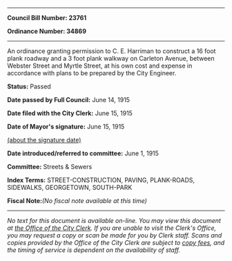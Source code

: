 

********

**Council Bill Number: 23761**
   
**Ordinance Number: 34869**
********

 An ordinance granting permission to C. E. Harriman to construct a 16 foot plank roadway and a 3 foot plank walkway on Carleton Avenue, between Webster Street and Myrtle Street, at his own cost and expense in accordance with plans to be prepared by the City Engineer.

**Status:** Passed
   
**Date passed by Full Council:** June 14, 1915
   
**Date filed with the City Clerk:** June 15, 1915
   
**Date of Mayor's signature:** June 15, 1915
   
[(about the signature date)](/~public/approvaldate.htm)
   
   
   
**Date introduced/referred to committee:** June 1, 1915
   
**Committee:** Streets & Sewers
   
   
**Index Terms:** STREET-CONSTRUCTION, PAVING, PLANK-ROADS, SIDEWALKS, GEORGETOWN, SOUTH-PARK

**Fiscal Note:**_(No fiscal note available at this time)_
********

_No text for this document is available on-line. You may view this document at [the Office of the City Clerk](http://www.seattle.gov/leg/clerk/contactUs.htm). If you are unable to visit the Clerk's Office, you may request a copy or scan be made for you by Clerk staff. Scans and copies provided by the Office of the City Clerk are subject to [copy fees](http://clerk.seattle.gov/~public/clerkfees.htm), and the timing of service is dependent on the availability of staff._


